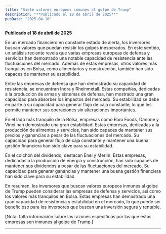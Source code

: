 ```yaml
---
title: "Siete valores europeos inmunes al golpe de Trump"
description: "**Publicado el 18 de abril de 2025**"
pubDate: "2025-04-18"
---
```


**Publicado el 18 de abril de 2025**

En un mercado financiero en constante estado de alerta, los inversores buscan valores que puedan resistir los golpes inesperados. En este sentido, un análisis reciente revela que varias empresas europeas de defensa y servicios han demostrado una notable capacidad de resistencia ante las fluctuaciones del mercado. Además de estas empresas, otros valores más tranquilos en Bolsa, como alimentarios y construcción, también han sido capaces de mantener su estabilidad.

Entre las empresas de defensa que han demostrado su capacidad de resistencia, se encuentran Indra y Rheinmetall. Estas compañías, dedicadas a la producción de armas y sistemas de defensa, han mostrado una gran capacidad para absorber los impactos del mercado. Su estabilidad se debe en parte a su capacidad para generar flujo de caja constante, lo que les permite mantener sus operaciones sin alteraciones importantes.

En el lado más tranquilo de la Bolsa, empresas como Ebro Foods, Danone y Vinci han demostrado una gran estabilidad. Estas empresas, dedicadas a la producción de alimentos y servicios, han sido capaces de mantener sus precios y ganancias a pesar de las fluctuaciones del mercado. Su capacidad para generar flujo de caja constante y mantener una buena gestión financiera han sido clave para su estabilidad.

En el colchón del dividendo, destacan Enel y Merlin. Estas empresas, dedicadas a la producción de energía y construcción, han sido capaces de mantener sus dividendos a pesar de las fluctuaciones del mercado. Su capacidad para generar ganancias y mantener una buena gestión financiera han sido clave para su estabilidad.

En resumen, los inversores que buscan valores europeos inmunes al golpe de Trump pueden considerar las empresas de defensa y servicios, así como los valores más tranquilos en Bolsa. Estas empresas han demostrado una gran capacidad de resistencia y estabilidad en el mercado, lo que puede ser beneficioso para los inversores que buscan una inversión segura y rentable.

[Nota: falta información sobre las razones específicas por las que estas empresas son inmunes al golpe de Trump.]

---
